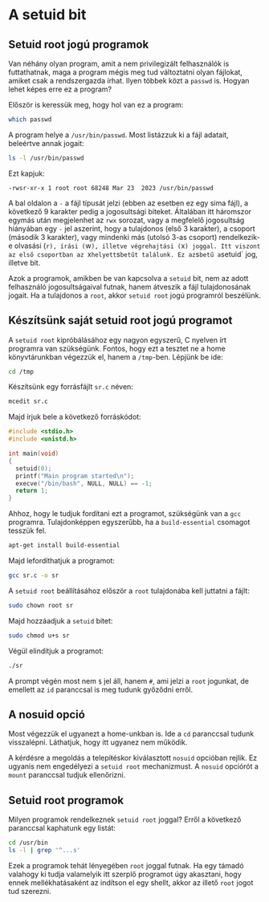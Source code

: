 # A setuid bit

## Setuid root jogú programok

Van néhány olyan program, amit a nem privilegizált felhasználók is futtathatnak, maga a program mégis meg tud változtatni olyan fájlokat, amiket csak a rendszergazda írhat. Ilyen többek közt a `passwd` is. Hogyan lehet képes erre ez a program?

Először is keressük meg, hogy hol van ez a program:

```bash
which passwd
```

A program helye a `/usr/bin/passwd`. Most listázzuk ki a fájl adatait, beleértve annak jogait:

```bash
ls -l /usr/bin/passwd
```

Ezt kapjuk:

```
-rwsr-xr-x 1 root root 68248 Mar 23  2023 /usr/bin/passwd
```

A bal oldalon a `-` a fájl típusát jelzi (ebben az esetben ez egy sima fájl), a következő 9 karakter pedig a jogosultsági biteket. Általában itt háromszor egymás után megjelenhet az `rwx` sorozat, vagy a megfelelő jogosultság hiányában egy `-` jel aszerint, hogy a tulajdonos (első 3 karakter), a csoport (második 3 karakter), vagy mindenki más (utolsó 3-as csoport) rendelkezik-e olvasási (`r), írási (`w`), illetve végrehajtási (`x`) joggal. Itt viszont az első csoportban az `x` helyett `s` betűt találunk. Ez az `s` betű a `setuid` jog, illetve bit.

Azok a programok, amikben be van kapcsolva a `setuid` bit, nem az adott felhasználó jogosultságaival futnak, hanem átveszik a fájl tulajdonosának jogait. Ha a tulajdonos a `root`, akkor `setuid root` jogú programról beszélünk.

## Készítsünk saját setuid root jogú programot

A `setuid root` kipróbálásához egy nagyon egyszerű, C nyelven írt programra van szükségünk. Fontos, hogy ezt a tesztet ne a home könyvtárunkban végezzük el, hanem a `/tmp`-ben. Lépjünk be ide:

```bash
cd /tmp
```

Készítsünk egy forrásfájlt `sr.c` néven:

```bash
mcedit sr.c
```

Majd írjuk bele a következő forráskódot:

```c
#include <stdio.h>
#include <unistd.h>

int main(void)
{
  setuid(0);
  printf("Main program started\n");
  execve("/bin/bash", NULL, NULL) == -1;
  return 1;
}
```

Ahhoz, hogy le tudjuk fordítani ezt a programot, szükségünk van a `gcc` programra. Tulajdonképpen egyszerűbb, ha a `build-essential` csomagot tesszük fel.

```bash
apt-get install build-essential
```

Majd lefordíthatjuk a programot:

```bash
gcc sr.c -o sr
```

A `setuid root` beállításához először a `root` tulajdonába kell juttatni a fájlt:

```bash
sudo chown root sr
```

Majd hozzáadjuk a `setuid` bitet:

```bash
sudo chmod u+s sr
```

Végül elindítjuk a programot:

```bash
./sr
```

A prompt végén most nem `$` jel áll, hanem `#`, ami jelzi a `root` jogunkat, de emellett az `id` paranccsal is meg tudunk győződni erről.

## A nosuid opció

Most végezzük el ugyanezt a home-unkban is. Ide a `cd` paranccsal tudunk visszalépni. Láthatjuk, hogy itt ugyanez nem működik.

A kérdésre a megoldás a telepíŧéskor kiválasztott `nosuid` opcióban rejlik. Ez ugyanis nem engedélyezi a `setuid root` mechanizmust. A `nosuid` opciórót a `mount` paranccsal tudjuk ellenőrizni.

## Setuid root programok

Milyen programok rendelkeznek `setuid root` joggal? Erről a következő paranccsal kaphatunk egy listát:

```bash
cd /usr/bin
ls -l | grep '^...s'
```

Ezek a programok tehát lényegében `root` joggal futnak. Ha egy támadó valahogy ki tudja valamelyik itt szerplő programot úgy akasztani, hogy ennek mellékhatásaként az indítson el egy shellt, akkor az illető `root` jogot tud szerezni.


